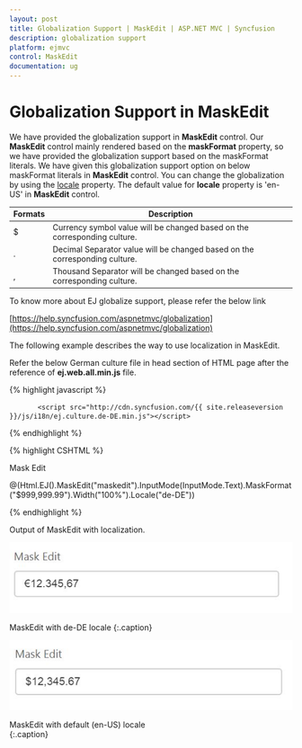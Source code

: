 ```yaml
---
layout: post
title: Globalization Support | MaskEdit | ASP.NET MVC | Syncfusion
description: globalization support
platform: ejmvc
control: MaskEdit
documentation: ug
---
```


# Globalization Support in MaskEdit

We have provided the globalization support in **MaskEdit** control. Our **MaskEdit** control mainly rendered based on the **maskFormat** property, so we have provided the globalization support based on the maskFormat literals. We have given this globalization support option on below maskFormat literals in **MaskEdit** control. You can change the globalization by using the [locale](https://help.syncfusion.com/api/js/ejmaskedit#members:locale) property. The default value for **locale** property is 'en-US' in **MaskEdit** control.

<table class="props">
<thead>
<tr>
<th>Formats</th>
<th class="last">Description</th>
</tr>
</thead>
<tbody>
<tr>
<td class="formats">
$</td>
<td class="description">Currency symbol value will be changed based on the corresponding culture.</td>
</tr>
<tr>
<td class="formats">
.</td>
<td class="description">Decimal Separator value will be changed based on the corresponding culture.</td>
</tr>
<tr>
<td class="formats">
,</td>
<td class="description">Thousand Separator will be changed based on the corresponding culture.</td>
</tr>
</tbody>
</table>

To know more about EJ globalize support, please refer the below link

[https://help.syncfusion.com/aspnetmvc/globalization](https://help.syncfusion.com/aspnetmvc/globalization)


The following example describes the way to use localization in MaskEdit.


Refer the below German culture file in head section of HTML page after the reference of **ej.web.all.min.js** file.

 {% highlight javascript %}
   
           <script src="http://cdn.syncfusion.com/{{ site.releaseversion }}/js/i18n/ej.culture.de-DE.min.js"></script>
                
 {% endhighlight %}

{% highlight CSHTML %}

<label for="mask">Mask Edit</label>

@(Html.EJ().MaskEdit("maskedit").InputMode(InputMode.Text).MaskFormat("$999,999.99").Width("100%").Locale("de-DE"))

{% endhighlight %}





Output of MaskEdit with localization.



![](Globalization-Support_images/Globalization-Support_img1.jpg)

MaskEdit with de-DE locale
{:.caption}


![](Globalization-Support_images/Globalization-Support_img2.jpg)

MaskEdit with default (en-US) locale	
{:.caption}
